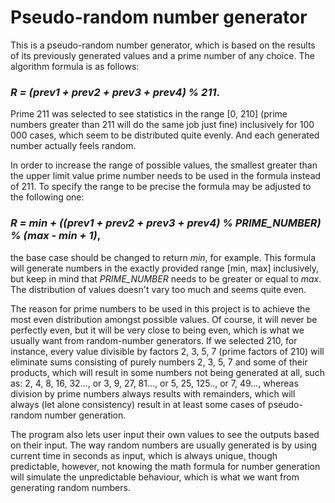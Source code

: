 # Pseudo-random number generator
This is a pseudo-random number generator, which is based on the results of its previously generated values and a prime number of any choice. The algorithm formula is as follows:<br>

### *R = (prev1 + prev2 + prev3 + prev4) % 211*.<br>

Prime 211 was selected to see statistics in the range [0, 210] (prime numbers greater than 211 will do the same job just fine) inclusively for 100 000 cases, which seem to be distributed quite evenly. And each generated number actually feels random.<br>

In order to increase the range of possible values, the smallest greater than the upper limit value prime number needs to be used in the formula instead of 211. To specify the range to be precise the formula may be adjusted to the following one:<br>

### *R = min + ((prev1 + prev2 + prev3 + prev4) % PRIME_NUMBER) % (max - min + 1)*,<br> 

the base case should be changed to return *min*, for example. This formula will generate numbers in the exactly provided range [min, max] inclusively, but keep in mind that *PRIME_NUMBER* needs to be greater or equal to *max*. The distribution of values doesn't vary too much and seems quite even.<br>

The reason for prime numbers to be used in this project is to achieve the most even distribution amongst possible values. Of course, it will never be perfectly even, but it will be very close to being even, which is what we usually want from random-number generators. If we selected 210, for instance, every value divisible by factors 2, 3, 5, 7 (prime factors of 210) will eliminate sums consisting of purely numbers 2, 3, 5, 7 and some of their products, which will result in some numbers not being generated at all, such as: 2, 4, 8, 16, 32..., or 3, 9, 27, 81..., or 5, 25, 125.., or 7, 49..., whereas division by prime numbers always results with remainders, which will always (let alone consistency) result in at least some cases of pseudo-random number generation.<br>

The program also lets user input their own values to see the outputs based on their input. The way random numbers are usually generated is by using current time in seconds as input, which is always unique, though predictable, however, not knowing the math formula for number generation will simulate the unpredictable behaviour, which is what we want from generating random numbers.

